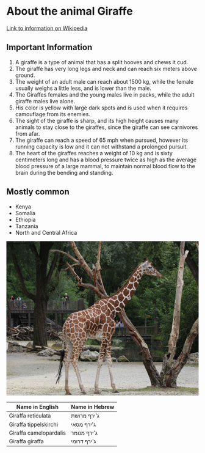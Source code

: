 # About the animal Giraffe

[Link to information on Wikipedia](https://he.wikipedia.org/wiki/%D7%92%27%D7%99%D7%A8%D7%A3)
## Important Information
1. A giraffe is a type of animal that has a split hooves and chews it cud.
2. The giraffe has very long legs and neck and can reach six meters above ground.
3. The weight of an adult male can reach about 1500 kg, while the female usually weighs a little less, and is lower than the male.
4. The Giraffes females and the young males live in packs, while the adult giraffe males live alone.
5. His color is yellow with large dark spots and is used when it requires camouflage from its enemies.
6. The sight of the giraffe is sharp, and its high height causes many animals to stay close to the giraffes, since the giraffe can see carnivores from afar.
7. The giraffe can reach a speed of 65 mph when pursued, however its running capacity is low and it can not withstand a prolonged pursuit.
8. The heart of the giraffes reaches a weight of 10 kg and is sixty centimeters long and has a blood pressure twice as high as the average blood pressure of a large mammal, to maintain normal blood flow to the brain during the bending and standing.
   
## Mostly common
- Kenya 
- Somalia
- Ethiopia
- Tanzania
- North and Central Africa

![Image of Giraffa](/images/Giraffa1.jpg)

Name in English | Name in Hebrew
-------|--------
Giraffa reticulata | ג'ירף מרושת
Giraffa tippelskirchi | ג'ירף מסאי
Giraffa camelopardalis | ג'ירף מנומר
Giraffa giraffa | ג'ירף דרומי

